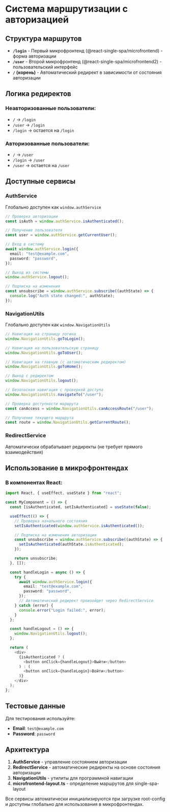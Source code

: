 # Система маршрутизации с авторизацией

## Структура маршрутов

- **`/login`** - Первый микрофронтенд (@react-single-spa/microfrontend) - форма авторизации
- **`/user`** - Второй микрофронтенд (@react-single-spa/microfrontend2) - пользовательский интерфейс
- **`/` (корень)** - Автоматический редирект в зависимости от состояния авторизации

## Логика редиректов

### Неавторизованные пользователи:

- `/` → `/login`
- `/user` → `/login`
- `/login` → остается на `/login`

### Авторизованные пользователи:

- `/` → `/user`
- `/login` → `/user`
- `/user` → остается на `/user`

## Доступные сервисы

### AuthService

Глобально доступен как `window.authService`

```typescript
// Проверка авторизации
const isAuth = window.authService.isAuthenticated();

// Получение пользователя
const user = window.authService.getCurrentUser();

// Вход в систему
await window.authService.login({
  email: "test@example.com",
  password: "password",
});

// Выход из системы
window.authService.logout();

// Подписка на изменения
const unsubscribe = window.authService.subscribe((authState) => {
  console.log("Auth state changed:", authState);
});
```

### NavigationUtils

Глобально доступен как `window.NavigationUtils`

```typescript
// Навигация на страницу логина
window.NavigationUtils.goToLogin();

// Навигация на пользовательскую страницу
window.NavigationUtils.goToUser();

// Навигация на главную (с автоматическим редиректом)
window.NavigationUtils.goToHome();

// Выход с редиректом
window.NavigationUtils.logout();

// Безопасная навигация с проверкой доступа
window.NavigationUtils.navigateTo("/user");

// Проверка доступности маршрута
const canAccess = window.NavigationUtils.canAccessRoute("/user");

// Получение текущего маршрута
const route = window.NavigationUtils.getCurrentRoute();
```

### RedirectService

Автоматически обрабатывает редиректы (не требует прямого взаимодействия)

## Использование в микрофронтендах

### В компонентах React:

```typescript
import React, { useEffect, useState } from "react";

const MyComponent = () => {
  const [isAuthenticated, setIsAuthenticated] = useState(false);

  useEffect(() => {
    // Проверка начального состояния
    setIsAuthenticated(window.authService.isAuthenticated());

    // Подписка на изменения авторизации
    const unsubscribe = window.authService.subscribe((authState) => {
      setIsAuthenticated(authState.isAuthenticated);
    });

    return unsubscribe;
  }, []);

  const handleLogin = async () => {
    try {
      await window.authService.login({
        email: "test@example.com",
        password: "password",
      });
      // Автоматический редирект произойдет через RedirectService
    } catch (error) {
      console.error("Login failed:", error);
    }
  };

  const handleLogout = () => {
    window.NavigationUtils.logout();
  };

  return (
    <div>
      {isAuthenticated ? (
        <button onClick={handleLogout}>Выйти</button>
      ) : (
        <button onClick={handleLogin}>Войти</button>
      )}
    </div>
  );
};
```

## Тестовые данные

Для тестирования используйте:

- **Email**: `test@example.com`
- **Password**: `password`

## Архитектура

1. **AuthService** - управление состоянием авторизации
2. **RedirectService** - автоматические редиректы на основе состояния авторизации
3. **NavigationUtils** - утилиты для программной навигации
4. **microfrontend-layout.ts** - определение маршрутов для single-spa-layout

Все сервисы автоматически инициализируются при загрузке root-config и доступны глобально для использования в микрофронтендах.
